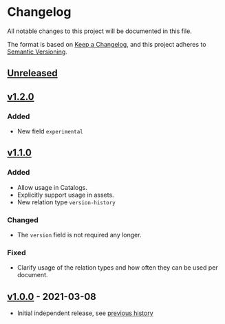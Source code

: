 # Changelog
All notable changes to this project will be documented in this file.

The format is based on [Keep a Changelog](https://keepachangelog.com/en/1.0.0/),
and this project adheres to [Semantic Versioning](https://semver.org/spec/v2.0.0.html).

## [Unreleased]

## [v1.2.0]

### Added

- New field `experimental`

## [v1.1.0]

### Added

- Allow usage in Catalogs.
- Explicitly support usage in assets.
- New relation type `version-history`

### Changed

- The `version` field is not required any longer.

### Fixed

- Clarify usage of the relation types and how often they can be used per document.

## [v1.0.0] - 2021-03-08

- Initial independent release, see [previous history](https://github.com/radiantearth/stac-spec/commits/v1.0.0-rc.1/extensions/version)

[Unreleased]: <https://github.com/stac-extensions/version/compare/v1.2.0...HEAD>
[v1.2.0]: <https://github.com/stac-extensions/version/compare/v1.1.0...v1.2.0>
[v1.1.0]: <https://github.com/stac-extensions/version/compare/v1.0.0...v1.1.0>
[v1.0.0]: <https://github.com/stac-extensions/version/tree/v1.0.0>
